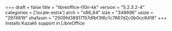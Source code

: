 +++
draft = false
title = "libreoffice-l10n-kk"
version = "5.2.3.2-4"
categories = ['locale-extra']
arch = "x86_64"
size = "348696"
usize = "2974819"
sha1sum = "2509fd38917157dfbf3f6c1c7867d2c0b0cc8416"
+++
Installs Kazakh support in LibreOffice